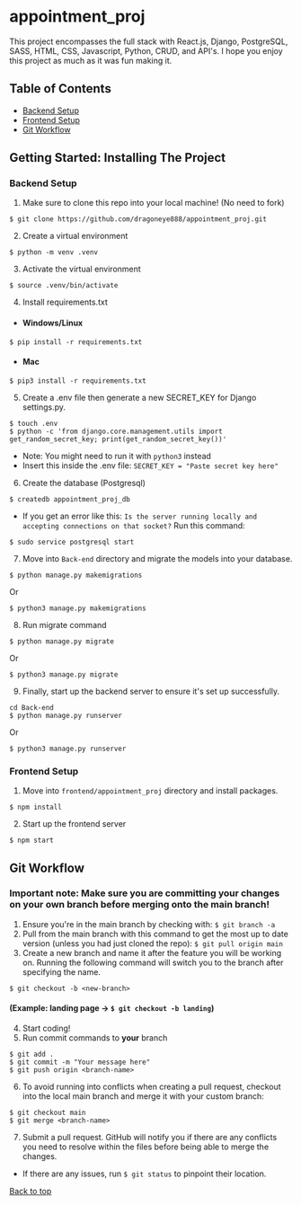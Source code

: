 # appointment_proj

This project encompasses the full stack with React.js, Django, PostgreSQL, SASS, HTML, CSS, Javascript, Python, CRUD, and API's. I hope you enjoy this project as much as it was fun making it.

## Table of Contents
* [Backend Setup](https://github.com/dragoneye888/appointment_proj#backend-setup)
* [Frontend Setup](https://github.com/dragoneye888/appointment_proj#frontend-setup)
* [Git Workflow](https://github.com/dragoneye888/appointment_proj#git-workflow)

## Getting Started: Installing The Project

### **Backend Setup**

1. Make sure to clone this repo into your local machine! (No need to fork)
```
$ git clone https://github.com/dragoneye888/appointment_proj.git
```

2. Create a virtual environment
```
$ python -m venv .venv
```

3. Activate the virtual environment
```
$ source .venv/bin/activate
```

4. Install requirements.txt
- #### Windows/Linux
```
$ pip install -r requirements.txt
```

- #### Mac
```
$ pip3 install -r requirements.txt
```
5. Create a .env file then generate a new SECRET_KEY for Django settings.py.
```
$ touch .env
$ python -c 'from django.core.management.utils import get_random_secret_key; print(get_random_secret_key())'
```
- Note: You might need to run it with `python3` instead
- Insert this inside the .env file: `SECRET_KEY = "Paste secret key here"`

6. Create the database (Postgresql)
```
$ createdb appointment_proj_db
```
- If you get an error like this: `Is the server running locally and accepting connections on that socket?` Run this command:
```
$ sudo service postgresql start
```
7. Move into `Back-end` directory and migrate the models into your database.
```
$ python manage.py makemigrations
```
Or
```
$ python3 manage.py makemigrations
```
8. Run migrate command
```
$ python manage.py migrate
```
Or 
```
$ python3 manage.py migrate
```
9. Finally, start up the backend server to ensure it's set up successfully.
```
cd Back-end
$ python manage.py runserver
```
Or
```
$ python3 manage.py runserver
```

### **Frontend Setup**
1. Move into `frontend/appointment_proj` directory and install packages.
```
$ npm install
```
2. Start up the frontend server
```
$ npm start
```
## Git Workflow
### **Important note:** Make sure you are committing your changes on your own branch before merging onto the main branch!
1. Ensure you're in the main branch by checking with: `$ git branch -a`
2. Pull from the main branch with this command to get the most up to date version (unless you had just cloned the repo): `$ git pull origin main`
3. Create a new branch and name it after the feature you will be working on. Running the following command will switch you to the branch after specifying the name.
```
$ git checkout -b <new-branch>
```
#### (Example: landing page -> `$ git checkout -b landing`)
4. Start coding!
5. Run commit commands to **your** branch
```
$ git add .
$ git commit -m "Your message here"
$ git push origin <branch-name>
```
6. To avoid running into conflicts when creating a pull request, checkout into the local main branch and merge it with your custom branch:
```
$ git checkout main
$ git merge <branch-name>
```
7. Submit a pull request. GitHub will notify you if there are any conflicts you need to resolve within the files before being able to merge the changes.
- If there are any issues, run `$ git status` to pinpoint their location.

[Back to top](https://github.com/dragoneye888/appointment_proj#appointment_proj)
